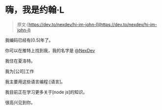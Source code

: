# 嗨，我是约翰·L

> 原文:[https://dev.to/nexdev/hi-im-john-l](https://dev.to/nexdev/hi-im-john-l)

我编码已经有[0.5]年了。

你可以在推特上找到我，我的名字是 [@NexDev](https://twitter.com/NexDev)

我住在夏洛特。

我为[公司]工作

我主要用这些语言编程:[语言]。

我目前正在学习更多关于[node js]的知识。

很高兴见到你。